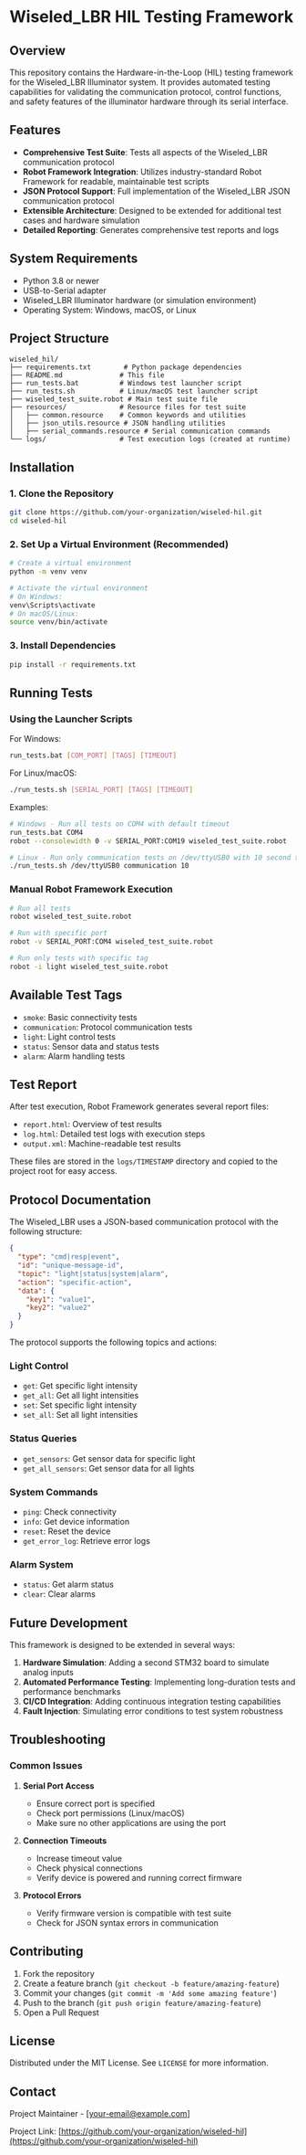 # Wiseled_LBR HIL Testing Framework

## Overview

This repository contains the Hardware-in-the-Loop (HIL) testing framework for the Wiseled_LBR Illuminator system. It provides automated testing capabilities for validating the communication protocol, control functions, and safety features of the illuminator hardware through its serial interface.

## Features

- **Comprehensive Test Suite**: Tests all aspects of the Wiseled_LBR communication protocol
- **Robot Framework Integration**: Utilizes industry-standard Robot Framework for readable, maintainable test scripts
- **JSON Protocol Support**: Full implementation of the Wiseled_LBR JSON communication protocol
- **Extensible Architecture**: Designed to be extended for additional test cases and hardware simulation
- **Detailed Reporting**: Generates comprehensive test reports and logs

## System Requirements

- Python 3.8 or newer
- USB-to-Serial adapter
- Wiseled_LBR Illuminator hardware (or simulation environment)
- Operating System: Windows, macOS, or Linux

## Project Structure

```
wiseled_hil/
├── requirements.txt        # Python package dependencies
├── README.md              # This file
├── run_tests.bat          # Windows test launcher script
├── run_tests.sh           # Linux/macOS test launcher script
├── wiseled_test_suite.robot # Main test suite file
├── resources/             # Resource files for test suite
│   ├── common.resource    # Common keywords and utilities
│   ├── json_utils.resource # JSON handling utilities
│   ├── serial_commands.resource # Serial communication commands
└── logs/                  # Test execution logs (created at runtime)
```

## Installation

### 1. Clone the Repository

```bash
git clone https://github.com/your-organization/wiseled-hil.git
cd wiseled-hil
```

### 2. Set Up a Virtual Environment (Recommended)

```bash
# Create a virtual environment
python -m venv venv

# Activate the virtual environment
# On Windows:
venv\Scripts\activate
# On macOS/Linux:
source venv/bin/activate
```

### 3. Install Dependencies

```bash
pip install -r requirements.txt
```

## Running Tests

### Using the Launcher Scripts

For Windows:
```bash
run_tests.bat [COM_PORT] [TAGS] [TIMEOUT]
```

For Linux/macOS:
```bash
./run_tests.sh [SERIAL_PORT] [TAGS] [TIMEOUT]
```

Examples:
```bash
# Windows - Run all tests on COM4 with default timeout
run_tests.bat COM4
robot --consolewidth 0 -v SERIAL_PORT:COM19 wiseled_test_suite.robot

# Linux - Run only communication tests on /dev/ttyUSB0 with 10 second timeout
./run_tests.sh /dev/ttyUSB0 communication 10
```

### Manual Robot Framework Execution

```bash
# Run all tests
robot wiseled_test_suite.robot

# Run with specific port
robot -v SERIAL_PORT:COM4 wiseled_test_suite.robot

# Run only tests with specific tag
robot -i light wiseled_test_suite.robot
```

## Available Test Tags

- `smoke`: Basic connectivity tests
- `communication`: Protocol communication tests
- `light`: Light control tests
- `status`: Sensor data and status tests
- `alarm`: Alarm handling tests

## Test Report

After test execution, Robot Framework generates several report files:
- `report.html`: Overview of test results
- `log.html`: Detailed test logs with execution steps
- `output.xml`: Machine-readable test results

These files are stored in the `logs/TIMESTAMP` directory and copied to the project root for easy access.

## Protocol Documentation

The Wiseled_LBR uses a JSON-based communication protocol with the following structure:

```json
{
  "type": "cmd|resp|event",
  "id": "unique-message-id",
  "topic": "light|status|system|alarm",
  "action": "specific-action",
  "data": {
    "key1": "value1",
    "key2": "value2"
  }
}
```

The protocol supports the following topics and actions:

### Light Control
- `get`: Get specific light intensity
- `get_all`: Get all light intensities
- `set`: Set specific light intensity
- `set_all`: Set all light intensities

### Status Queries
- `get_sensors`: Get sensor data for specific light
- `get_all_sensors`: Get sensor data for all lights

### System Commands
- `ping`: Check connectivity
- `info`: Get device information
- `reset`: Reset the device
- `get_error_log`: Retrieve error logs

### Alarm System
- `status`: Get alarm status
- `clear`: Clear alarms

## Future Development

This framework is designed to be extended in several ways:

1. **Hardware Simulation**: Adding a second STM32 board to simulate analog inputs
2. **Automated Performance Testing**: Implementing long-duration tests and performance benchmarks
3. **CI/CD Integration**: Adding continuous integration testing capabilities
4. **Fault Injection**: Simulating error conditions to test system robustness

## Troubleshooting

### Common Issues

1. **Serial Port Access**
   - Ensure correct port is specified
   - Check port permissions (Linux/macOS)
   - Make sure no other applications are using the port

2. **Connection Timeouts**
   - Increase timeout value
   - Check physical connections
   - Verify device is powered and running correct firmware

3. **Protocol Errors**
   - Verify firmware version is compatible with test suite
   - Check for JSON syntax errors in communication

## Contributing

1. Fork the repository
2. Create a feature branch (`git checkout -b feature/amazing-feature`)
3. Commit your changes (`git commit -m 'Add some amazing feature'`)
4. Push to the branch (`git push origin feature/amazing-feature`)
5. Open a Pull Request

## License

Distributed under the MIT License. See `LICENSE` for more information.

## Contact

Project Maintainer - [your-email@example.com]

Project Link: [https://github.com/your-organization/wiseled-hil](https://github.com/your-organization/wiseled-hil)